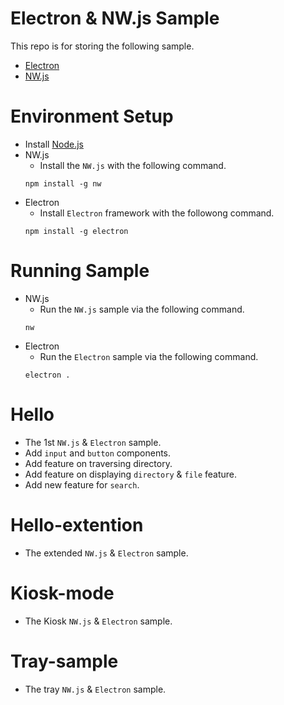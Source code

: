 # Electron & NW.js Sample
This repo is for storing the following sample.
* [Electron](http://electronjs.org/) 
* [NW.js](https://nwjs.io/)

# Environment Setup
* Install [Node.js](https://nodejs.org/en/)
* NW.js
    * Install the `NW.js` with the following command.
    ```
    npm install -g nw
    ```
* Electron
    * Install `Electron` framework with the followong command.
    ```
    npm install -g electron
    ```

# Running Sample
* NW.js
    * Run the `NW.js` sample via the following command.
    ```
    nw
    ```
* Electron
    * Run the `Electron` sample via the following command.
    ```
    electron .
    ```

# Hello
* The 1st `NW.js` & `Electron` sample.
* Add `input` and `button` components.
* Add feature on traversing directory.
* Add feature on displaying `directory` & `file` feature.
* Add new feature for `search`.

# Hello-extention
* The extended `NW.js` & `Electron` sample.

# Kiosk-mode
* The Kiosk `NW.js` & `Electron` sample.

# Tray-sample
* The tray `NW.js` & `Electron` sample.
